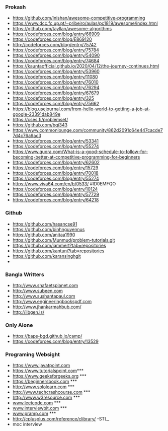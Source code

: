 ### Prokash
* https://github.com/lnishan/awesome-competitive-programming
* https://www.dcc.fc.up.pt/~pribeiro/aulas/pc1819/awesome/index.html
* https://github.com/tayllan/awesome-algorithms
* https://codeforces.com/blog/entry/66909
* https://codeforces.com/blog/E869120
* http://codeforces.com/blog/entry/75742
* https://codeforces.com/blog/entry/75784
* https://codeforces.com/blog/entry/54090
* https://codeforces.com/blog/entry/74684
* https://kauntaofficial.github.io/2020/04/12/the-journey-continues.html
* https://codeforces.com/blog/entry/53960
* https://codeforces.com/blog/entry/11080
* https://codeforces.com/blog/entry/76010
* https://codeforces.com/blog/entry/76294
* https://codeforces.com/blog/entry/67679
* https://codeforces.com/blog/entry/325
* https://codeforces.com/blog/entry/75662
* https://blog.usejournal.com/from-hello-world-to-getting-a-job-at-google-23391dab849e
* https://cses.fi/problemset/
* https://github.com/bqi343
* https://www.commonlounge.com/community/862d2091c64e447cacde77d4c76a9ac3
* https://codeforces.com/blog/entry/53341
* https://codeforces.com/blog/entry/55274
* https://www.quora.com/What-is-a-good-schedule-to-follow-for-becoming-better-at-competitive-programming-for-beginners
* https://codeforces.com/blog/entry/62602
* https://codeforces.com/blog/entry/15729
* https://codeforces.com/blog/entry/70018
* https://codeforces.com/blog/entry/55274
* https://www.viva64.com/en/b/0533/    #ID0EMFQO
* https://codeforces.com/blog/entry/10124
* https://codeforces.com/blog/entry/57729
* https://codeforces.com/blog/entry/64218
### Github
* https://github.com/hasancse91
* https://github.com/binhnguyennus
* https://github.com/anitaa1990
* https://github.com/Munmud/problem-tutorials.git
* https://github.com/iammert?tab=repositories
* https://github.com/kantuni?tab=repositories
* https://github.com/karansinghgit
* 
### Bangla Writters
* http://www.shafaetsplanet.com
* http://www.subeen.com
* http://www.sushantapaul.com
* http://www.engineeringbookspdf.com
* http://www.jhankarmahbub.com/
* http://libgen.is/
### Only Alone
* https://baps-bgd.github.io/camp/
* https://codeforces.com/blog/entry/13529
### Programing Websight
* https://www.javatpoint.com
* https://www.tutorialspoint.com***
* https://www.geeksforgeeks.org ***
* https://beginnersbook.com ***
* http://www.sololearn.com ***
* http://www.techcrashcourse.com ***
* http://www.w3resource.com ***
* www.leetcode.com ***
* www.interviewbit.com ***
* www.pramp.com ***
* http://cplusplus.com/reference/clibrary/ -STL_ 
* moc interview
